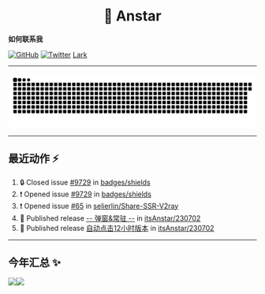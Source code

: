 <h1 align="center"> 👋   Anstar</h1>


**如何联系我**

[![GitHub](https://img.shields.io/badge/%40itsAnstar-4F4F4F???style=for-the-badge&logo=github&logoColor=FFFFFF&labelColor=000000)](https://github.com/itsAnstar/)
[![Twitter](https://img.shields.io/badge/%40itsAnstar-00BBFF???style=for-the-badge&logo=twitter&logoColor=FFFFFF&labelColor=00aaee)](https://twitter.com/itsAnstar)
 [Lark](https://www.larksuite.com/invitation/page/add_contact/?token=a93i6618-0a8b-404a-bf10-5eae72fb76dr&amp;unique_id=Uqjfe5sYz1C5kVUJ3DgjKw==)

---

<picture>
  <source media="(prefers-color-scheme: dark)" srcset="https://raw.githubusercontent.com/itsanstar/itsanstar/output/github-contribution-grid-snake-dark.svg">
  <source media="(prefers-color-scheme: light)" srcset="https://raw.githubusercontent.com/itsanstar/itsanstar/output/github-contribution-grid-snake.svg">
  <img alt="github contribution grid snake animation" src="https://raw.githubusercontent.com/itsanstar/itsanstar/output/github-contribution-grid-snake.svg">
</picture>


---

## 最近动作 :zap: 

<!--START_SECTION:activity-->
1. 🔒 Closed issue [#9729](https://github.com/badges/shields/issues/9729) in [badges/shields](https://github.com/badges/shields)
2. ❗ Opened issue [#9729](https://github.com/badges/shields/issues/9729) in [badges/shields](https://github.com/badges/shields)
3. ❗ Opened issue [#65](https://github.com/selierlin/Share-SSR-V2ray/issues/65) in [selierlin/Share-SSR-V2ray](https://github.com/selierlin/Share-SSR-V2ray)
4. 🚀 Published release [-- 弹窗&常驻 --](https://github.com/itsAnstar/230702/releases/tag/publish) in [itsAnstar/230702](https://github.com/itsAnstar/230702)
5. 🚀 Published release [自动点击12小时版本](https://github.com/itsAnstar/230702/releases/tag/AutomaticClick-12Hour) in [itsAnstar/230702](https://github.com/itsAnstar/230702)
<!--END_SECTION:activity-->

---


## 今年汇总 ✨

<img align="" height="137px" src="https://github-readme-stats.vercel.app/api?username=itsanstar&hide_title=true&hide_border=true&show_icons=true&include_all_commits=true&line_height=21&bg_color=0,EC6C6C,FFD479,FFFC79,73FA79&theme=graywhite&locale=cn" /><img align="" height="137px" src="https://github-readme-stats.vercel.app/api/top-langs/?username=itsanstar&hide_title=true&hide_border=true&layout=compact&bg_color=0,73FA79,73FDFF,D783FF&theme=graywhite&locale=cn" />
